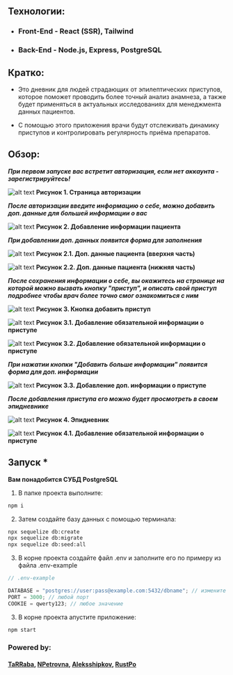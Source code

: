 ## Технологии:

- ### Front-End - React (SSR), Tailwind

- ### Back-End - Node.js, Express, PostgreSQL

## Кратко:

- Это дневник для людей страдающих от эпилептических приступов, которое поможет проводить более точный анализ анамнеза, а также будет применяться в актуальных исследованиях для менеджмента данных пациентов.

- С помощью этого приложения врачи будут отслеживать динамику приступов и контролировать регулярность приёма препаратов.

## Обзор:

**_При первом запуске вас встретит авторизация, если нет аккаунта - зарегистрируйтесь!_**

![alt text](readme-assets/1.png)
**Рисунок 1. Страница авторизации**

**_После авторизации введите информацию о себе, можно добавить доп. данные для большей информации о вас_**

![alt text](readme-assets/3.png)
**Рисунок 2. Добавление информации пациента**

**_При добавлении доп. данных появится форма для заполнения_**

![alt text](readme-assets/4.png)
**Рисунок 2.1. Доп. данные пациента (вверхня часть)**

![alt text](readme-assets/5.png)
**Рисунок 2.2. Доп. данные пациента (нижняя часть)**

**_После сохранения информации о себе, вы окажитесь на странице на которой можно вызвать кнопку "приступ", и описать свой приступ подробнее чтобы врач более точно смог ознакомиться с ним_**

![alt text](readme-assets/6.png)
**Рисунок 3. Кнопка добавить приступ**

![alt text](readme-assets/7.png)
**Рисунок 3.1. Добавление обязательной информации о приступе**

![alt text](readme-assets/8.png)
**Рисунок 3.2. Добавление обязательной информации о приступе**

**_При нажатии кнопки "Добавить больше информации" появится форма для доп. информации_**

![alt text](readme-assets/9.png)
**Рисунок 3.3. Добавление доп. информации о приступе**

**_После добавления приступа его можно будет просмотреть в своем эпидневнике_**

![alt text](readme-assets/12.png)
**Рисунок 4. Эпидневник**

![alt text](readme-assets/13.png)
**Рисунок 4.1. Добавление обязательной информации о приступе**

## Запуск \*

**Вам понадобится СУБД PostgreSQL**

1. В папке проекта выполните:

```bash
npm i
```

2. Затем создайте базу данных с помощью терминала:

```bash
npx sequelize db:create
npx sequelize db:migrate
npx sequelize db:seed:all
```

3. В корне проекта создайте файл .env и заполните его по примеру из файла .env-example

```js
// .env-example

DATABASE = "postgres://user:pass@example.com:5432/dbname"; // измените user, pass, url и dbname
PORT = 3000; // любой порт
COOKIE = qwerty123; // любое значение
```

3. В корне проекта апустите приложение:

```bash
npm start
```

### Powered by:

#### [TaRRaba](https://github.com/TaRRaba), [NPetrovna](https://github.com/NPetrovna), [Aleksshipkov](https://github.com/Aleksshipkov), [RustPo](https://github.com/RustPo)
